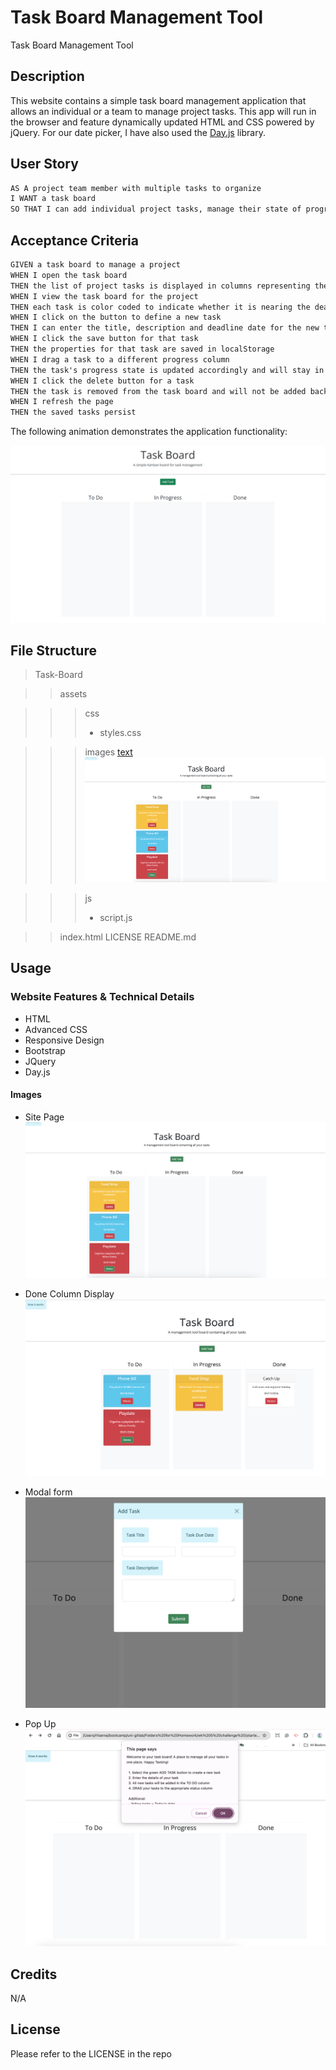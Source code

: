 # Task Board Management Tool

Task Board Management Tool

## Description

This website contains a simple task board management application that allows an individual or a team to manage project tasks. This app will run in the browser and feature dynamically updated HTML and CSS powered by jQuery. For our date picker, I have also used the [Day.js](https://day.js.org/en/) library.


## User Story

```md
AS A project team member with multiple tasks to organize
I WANT a task board 
SO THAT I can add individual project tasks, manage their state of progress and track overall project progress accordingly
```

## Acceptance Criteria

```md
GIVEN a task board to manage a project
WHEN I open the task board
THEN the list of project tasks is displayed in columns representing the task progress state (Not Yet Started, In Progress, Completed)
WHEN I view the task board for the project
THEN each task is color coded to indicate whether it is nearing the deadline (yellow) or is overdue (red)
WHEN I click on the button to define a new task
THEN I can enter the title, description and deadline date for the new task into a modal dialog
WHEN I click the save button for that task
THEN the properties for that task are saved in localStorage
WHEN I drag a task to a different progress column
THEN the task's progress state is updated accordingly and will stay in the new column after refreshing
WHEN I click the delete button for a task
THEN the task is removed from the task board and will not be added back after refreshing
WHEN I refresh the page
THEN the saved tasks persist
```

The following animation demonstrates the application functionality:

![A user adds three tasks to the task board and changes the state of two of them to in progress and then completion. The user then deletes the two cards in the done column.](./images/05-third-party-apis-homework-demo.gif)

## File Structure

> Task-Board

> > assets

> > > css
> > > - styles.css

> > > images
> > > [text](assets/images)
![colour coded tasks based on date](<assets/images/Img1 - Colour coded tasks based on date.png>)

> > > js
> > > - script.js

> > index.html
> > LICENSE 
> > README.md


## Usage

### Website Features & Technical Details

- HTML
- Advanced CSS
- Responsive Design
- Bootstrap
- JQuery
- Day.js

#### Images 

- Site Page 
![Website Page Image](./assets/images/Img1%20-%20Colour%20coded%20tasks%20based%20on%20date.png)

- Done Column Display
![Done Column Display Image](./assets/images/Img2%20-%20Colour%20removed%20once%20DONE%20.png)

- Modal form
![Modal Form Display](./assets/images/Img3%20-%20ModalForm.png)

- Pop Up
![Pop Up Image](./assets/images/Img3%20-%20Instructions%20Pop%20Up.png)

## Credits
N/A

## License
Please refer to the LICENSE in the repo